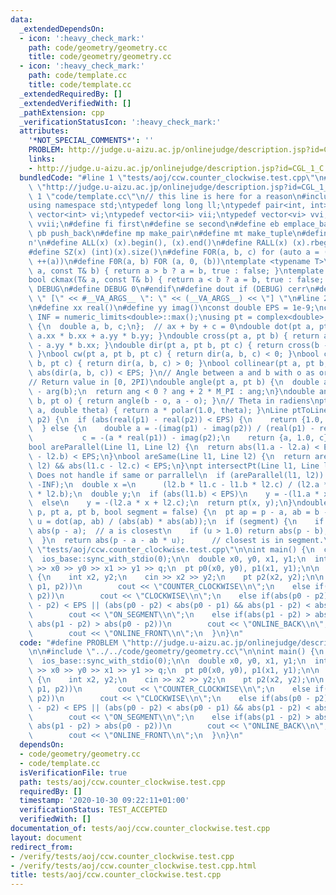 ```yaml
---
data:
  _extendedDependsOn:
  - icon: ':heavy_check_mark:'
    path: code/geometry/geometry.cc
    title: code/geometry/geometry.cc
  - icon: ':heavy_check_mark:'
    path: code/template.cc
    title: code/template.cc
  _extendedRequiredBy: []
  _extendedVerifiedWith: []
  _pathExtension: cpp
  _verificationStatusIcon: ':heavy_check_mark:'
  attributes:
    '*NOT_SPECIAL_COMMENTS*': ''
    PROBLEM: http://judge.u-aizu.ac.jp/onlinejudge/description.jsp?id=CGL_1_C
    links:
    - http://judge.u-aizu.ac.jp/onlinejudge/description.jsp?id=CGL_1_C
  bundledCode: "#line 1 \"tests/aoj/ccw.counter_clockwise.test.cpp\"\n#define PROBLEM\
    \ \"http://judge.u-aizu.ac.jp/onlinejudge/description.jsp?id=CGL_1_C\"\n\n#line\
    \ 1 \"code/template.cc\"\n// this line is here for a reason\n#include <bits/stdc++.h>\n\
    using namespace std;\ntypedef long long ll;\ntypedef pair<int, int> ii;\ntypedef\
    \ vector<int> vi;\ntypedef vector<ii> vii;\ntypedef vector<vi> vvi;\ntypedef vector<vii>\
    \ vvii;\n#define fi first\n#define se second\n#define eb emplace_back\n#define\
    \ pb push_back\n#define mp make_pair\n#define mt make_tuple\n#define endl '\\\
    n'\n#define ALL(x) (x).begin(), (x).end()\n#define RALL(x) (x).rbegin(), (x).rend()\n\
    #define SZ(x) (int)(x).size()\n#define FOR(a, b, c) for (auto a = (b); (a) < (c);\
    \ ++(a))\n#define F0R(a, b) FOR (a, 0, (b))\ntemplate <typename T>\nbool ckmin(T&\
    \ a, const T& b) { return a > b ? a = b, true : false; }\ntemplate <typename T>\n\
    bool ckmax(T& a, const T& b) { return a < b ? a = b, true : false; }\n#ifndef\
    \ DEBUG\n#define DEBUG 0\n#endif\n#define dout if (DEBUG) cerr\n#define dvar(...)\
    \ \" [\" << #__VA_ARGS__ \": \" << (__VA_ARGS__) << \"] \"\n#line 2 \"code/geometry/geometry.cc\"\
    \n#define xx real()\n#define yy imag()\nconst double EPS = 1e-9;\nconst double\
    \ INF = numeric_limits<double>::max();\nusing pt = complex<double>;\nstruct Line\
    \ {\n  double a, b, c;\n};  // ax + by + c = 0\ndouble dot(pt a, pt b) { return\
    \ a.xx * b.xx + a.yy * b.yy; }\ndouble cross(pt a, pt b) { return a.xx * b.yy\
    \ - a.yy * b.xx; }\ndouble dir(pt a, pt b, pt c) { return cross(b - a, c - a);\
    \ }\nbool cw(pt a, pt b, pt c) { return dir(a, b, c) < 0; }\nbool ccw(pt a, pt\
    \ b, pt c) { return dir(a, b, c) > 0; }\nbool collinear(pt a, pt b, pt c) { return\
    \ abs(dir(a, b, c)) < EPS; }\n// Angle between a and b with o as origin (ccw).\n\
    // Return value in [0, 2PI)\ndouble angle(pt a, pt b) {\n  double ang = arg(a)\
    \ - arg(b);\n  return ang < 0 ? ang + 2 * M_PI : ang;\n}\ndouble angle(pt a, pt\
    \ b, pt o) { return angle(b - o, a - o); }\n// Theta in radiens\npt rotate(pt\
    \ a, double theta) { return a * polar(1.0, theta); }\nLine ptToLine(pt p1, pt\
    \ p2) {\n  if (abs(real(p1) - real(p2)) < EPS) {\n    return {1.0, 0.0, -real(p1)};\n\
    \  } else {\n    double a = -(imag(p1) - imag(p2)) / (real(p1) - real(p2)),\n\
    \           c = -(a * real(p1)) - imag(p2);\n    return {a, 1.0, c};\n  }\n}\n\
    bool areParallel(Line l1, Line l2) {\n  return abs(l1.a - l2.a) < EPS && abs(l1.b\
    \ - l2.b) < EPS;\n}\nbool areSame(Line l1, Line l2) {\n  return areParallel(l1,\
    \ l2) && abs(l1.c - l2.c) < EPS;\n}\npt intersectPt(Line l1, Line l2) {\n  //\
    \ Does not handle if same or parrallel\n  if (areParallel(l1, l2)) return pt(-INF,\
    \ -INF);\n  double x =\n      (l2.b * l1.c - l1.b * l2.c) / (l2.a * l1.b - l1.a\
    \ * l2.b);\n  double y;\n  if (abs(l1.b) < EPS)\n    y = -(l1.a * x + l1.c);\n\
    \  else\n    y = -(l2.a * x + l2.c);\n  return pt(x, y);\n}\ndouble distToLine(pt\
    \ p, pt a, pt b, bool segment = false) {\n  pt ap = p - a, ab = b - a;\n  double\
    \ u = dot(ap, ab) / (abs(ab) * abs(ab));\n  if (segment) {\n    if (u < 0.0) return\
    \ abs(p - a);  // a is closest\n    if (u > 1.0) return abs(p - b);  // b is closest\n\
    \  }\n  return abs(p - a - ab * u);      // closest is in segment.\n}\n#line 4\
    \ \"tests/aoj/ccw.counter_clockwise.test.cpp\"\n\nint main() {\n  cin.tie(0);\n\
    \  ios_base::sync_with_stdio(0);\n\n  double x0, y0, x1, y1;\n  int q;\n  cin\
    \ >> x0 >> y0 >> x1 >> y1 >> q;\n  pt p0(x0, y0), p1(x1, y1);\n\n  while(q--)\
    \ {\n    int x2, y2;\n    cin >> x2 >> y2;\n    pt p2(x2, y2);\n\n    if(ccw(p0,\
    \ p1, p2))\n        cout << \"COUNTER_CLOCKWISE\\n\";\n    else if(cw(p0, p1,\
    \ p2))\n        cout << \"CLOCKWISE\\n\";\n    else if(abs(p0 - p2) < EPS || abs(p1\
    \ - p2) < EPS || (abs(p0 - p2) < abs(p0 - p1) && abs(p1 - p2) < abs(p1 - p0)))\n\
    \        cout << \"ON_SEGMENT\\n\";\n    else if(abs(p1 - p2) > abs(p0 - p1) &&\
    \ abs(p1 - p2) > abs(p0 - p2))\n        cout << \"ONLINE_BACK\\n\";\n    else\n\
    \        cout << \"ONLINE_FRONT\\n\";\n  }\n}\n"
  code: "#define PROBLEM \"http://judge.u-aizu.ac.jp/onlinejudge/description.jsp?id=CGL_1_C\"\
    \n\n#include \"../../code/geometry/geometry.cc\"\n\nint main() {\n  cin.tie(0);\n\
    \  ios_base::sync_with_stdio(0);\n\n  double x0, y0, x1, y1;\n  int q;\n  cin\
    \ >> x0 >> y0 >> x1 >> y1 >> q;\n  pt p0(x0, y0), p1(x1, y1);\n\n  while(q--)\
    \ {\n    int x2, y2;\n    cin >> x2 >> y2;\n    pt p2(x2, y2);\n\n    if(ccw(p0,\
    \ p1, p2))\n        cout << \"COUNTER_CLOCKWISE\\n\";\n    else if(cw(p0, p1,\
    \ p2))\n        cout << \"CLOCKWISE\\n\";\n    else if(abs(p0 - p2) < EPS || abs(p1\
    \ - p2) < EPS || (abs(p0 - p2) < abs(p0 - p1) && abs(p1 - p2) < abs(p1 - p0)))\n\
    \        cout << \"ON_SEGMENT\\n\";\n    else if(abs(p1 - p2) > abs(p0 - p1) &&\
    \ abs(p1 - p2) > abs(p0 - p2))\n        cout << \"ONLINE_BACK\\n\";\n    else\n\
    \        cout << \"ONLINE_FRONT\\n\";\n  }\n}\n"
  dependsOn:
  - code/geometry/geometry.cc
  - code/template.cc
  isVerificationFile: true
  path: tests/aoj/ccw.counter_clockwise.test.cpp
  requiredBy: []
  timestamp: '2020-10-30 09:22:11+01:00'
  verificationStatus: TEST_ACCEPTED
  verifiedWith: []
documentation_of: tests/aoj/ccw.counter_clockwise.test.cpp
layout: document
redirect_from:
- /verify/tests/aoj/ccw.counter_clockwise.test.cpp
- /verify/tests/aoj/ccw.counter_clockwise.test.cpp.html
title: tests/aoj/ccw.counter_clockwise.test.cpp
---
```

